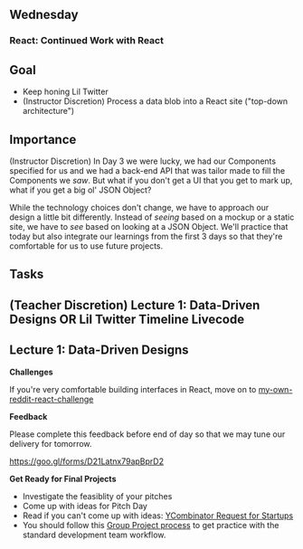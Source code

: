 ## Wednesday

### React: Continued Work with React

## Goal

* Keep honing Lil Twitter
* (Instructor Discretion) Process a data blob into a React site ("top-down architecture")

## Importance

(Instructor Discretion) In Day 3 we were lucky, we had our Components specified
for us and we had a back-end API that was tailor made to fill the Components we
_saw_. But what if you don't get a UI that you get to mark up, what if you get
a big ol' JSON Object?

While the technology choices don't change, we have to approach our design a
little bit differently. Instead of _seeing_ based on a mockup or a static site,
we have to _see_ based on looking at a JSON Object. We'll practice that today
but also integrate our learnings from the first 3 days so that they're
comfortable for us to use future projects.

## Tasks

## (Teacher Discretion) Lecture 1: Data-Driven Designs OR Lil Twitter Timeline Livecode

## Lecture 1: Data-Driven Designs

**Challenges**

If you're very comfortable building interfaces in React, move on to [my-own-reddit-react-challenge]()

**Feedback**

Please complete this feedback before end of day so that we may tune our
delivery for tomorrow.

https://goo.gl/forms/D21Latnx79apBprD2

**Get Ready for Final Projects**

- Investigate the feasiblity of your pitches
- Come up with ideas for Pitch Day
- Read if you can't come up with ideas: [YCombinator Request for Startups](https://www.ycombinator.com/rfs/)
- You should follow this [Group Project process](../resources/group_project_process.md) to get practice with the standard development team workflow.
